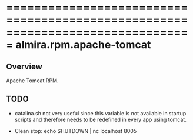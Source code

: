 ===============================================================================
almira.rpm.apache-tomcat
===============================================================================

Overview
--------
Apache Tomcat RPM.


TODO
----
- catalina.sh not very useful since this variable is not available in startup
  scripts and therefore needs to be redefined in every app using tomcat.

- Clean stop: echo SHUTDOWN | nc localhost 8005 